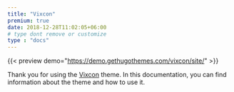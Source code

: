 ```yaml
---
title: "Vixcon"
premium: true
date: 2018-12-28T11:02:05+06:00 
# type dont remove or customize
type : "docs"
---
```


{{< preview demo="https://demo.gethugothemes.com/vixcon/site/" >}}

Thank you for using the [Vixcon](https://gethugothemes.com/products/vixcon/) theme. In this documentation, you can find information about the theme and how to use it.
